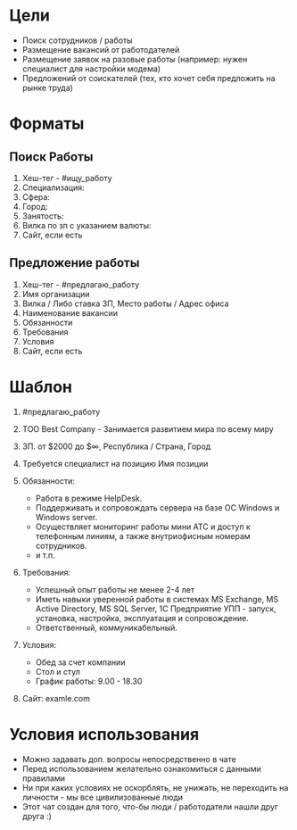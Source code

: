 # Цели
* Поиск сотрудников / работы
* Размещение вакансий от работодателей
* Размещение заявок на разовые работы (например: нужен специалист для настройки модема)
* Предложений от соискателей (тех, кто хочет себя предложить на рынке труда)

# Форматы
## Поиск Работы
1. Хеш-тег - #ищу_работу
2. Специализация:
3. Сфера:
4. Город:
5. Занятость:
6. Вилка по зп с указанием валюты:
7. Сайт, если есть


## Предложение работы
1. Хеш-тег - #предлагаю_работу
2. Имя организации
3. Вилка / Либо ставка ЗП, Место работы / Адрес офиса
4. Наименование вакансии
5. Обязанности
6. Требования
7. Условия
8. Сайт, если есть

# Шаблон
1. #предлагаю_работу
2. ТОО Best Company - Занимается развитием мира по всему миру
3. ЗП. от $2000 до $∞, Республика / Страна, Город
4. Требуется специалист на позицию Имя позиции
5. Обязанности:

   * Работа в режиме HelpDesk.
   * Поддерживать и сопровождать сервера на базе ОС Windows и Windows server.
   * Осуществляет мониторинг работы мини АТС и доступ к телефонным линиям, а также внутриофисным номерам сотрудников.
   * и т.п.
6. Требования:

   * Успешный опыт работы не менее 2-4 лет
   * Иметь навыки уверенной работы в системах MS Exchange, MS Active Directory, MS SQL Server, 1С Предприятие УПП - запуск, установка, настройка, эксплуатация и сопровождение.
   * Ответственный, коммуникабельный.
7. Условия:

   * Обед за счет компании
   * Стол и стул
   * График работы: 9.00 - 18.30
8. Сайт: examle.com

# Условия использования
* Можно задавать доп. вопросы непосредственно в чате
* Перед использованием желательно ознакомиться с данными правилами
* Ни при каких условиях не оскорблять, не унижать, не переходить на личности - мы все цивилизованные люди
* Этот чат создан для того, что-бы люди / работодатели нашли друг друга :)

